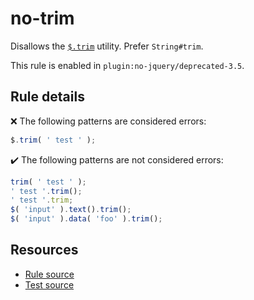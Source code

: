 # no-trim

Disallows the [`$.trim`](https://api.jquery.com/jQuery.trim/) utility. Prefer `String#trim`.

This rule is enabled in `plugin:no-jquery/deprecated-3.5`.

## Rule details

❌ The following patterns are considered errors:
```js
$.trim( ' test ' );
```

✔️ The following patterns are not considered errors:
```js
trim( ' test ' );
' test '.trim();
' test '.trim;
$( 'input' ).text().trim();
$( 'input' ).data( 'foo' ).trim();
```

## Resources

* [Rule source](/src/rules/no-trim.js)
* [Test source](/src/tests/no-trim.js)
